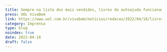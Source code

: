 ```yaml
---
title: Sempre na lista dos mais vendidos, livros de autoajuda funcionam mesmo?
press: UOL VivaBem
link: https://www.uol.com.br/vivabem/noticias/redacao/2022/04/18/livros-de-autoajuda.htm
category: Imprensa
type: blog
noindex: true
date: 2022-04-18
draft: false
---
```

